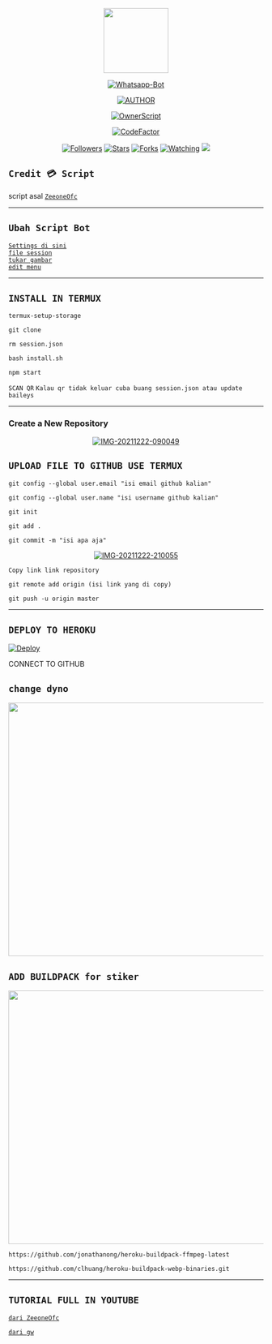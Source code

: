 
<p align="center">
<img src="https://avatars.githubusercontent.com/u/80237144?s=400&u=53c85565148ac8a74d4ac6ef9cc379a269c9c507&v=4" width="128" height="128"/>
</p>


<p align="center">
<a href="#"><img title="Whatsapp-Bot" src="https://img.shields.io/badge/Whatsapp Bot-green?colorA=%23ff0000&colorB=%23017e40&style=for-the-badge"></a>
</p>


<p align="center">
<a href="https://github.com/Azex229"><img title="AUTHOR" src="https://img.shields.io/badge/AUTHOR-AZEX229-yellow.svg?style=for-the-badge&logo=github"></a>
</p>

<p align="center">
<a href="https://github.com/ZeeoneOfc"><img title="OwnerScript" src="https://img.shields.io/badge/Owner-ZeeoneOfc-red.svg?style=for-the-badge&logo=github"></a>
</p>


<p align="center">
<a href="https://www.codefactor.io/repository/github/azex229/bot-whatsapp"><img src="https://www.codefactor.io/repository/github/azex229/bot-whatsapp/badge" alt="CodeFactor" /></a>
</p>


<p align="center">
<a href="https://github.com/Azex229/followers"><img title="Followers" src="https://img.shields.io/github/followers/azex229?color=blue&style=flat-square"></a>
<a href="https://github.com/Azex229/Bot-Whatsapp/stargazers/"><img title="Stars" src="https://img.shields.io/github/stars/Azex229/Bot-Whatsapp?color=red&style=flat-square"></a>
<a href="https://github.com/Azex229/Bot-Whatsapp/network/members"><img title="Forks" src="https://img.shields.io/github/forks/Azex229/Bot-Whatsapp?color=red&style=flat-square"></a>
<a href="https://github.com/Azex229/Bot-Whatsapp/watchers"><img title="Watching" src="https://img.shields.io/github/watchers/Azex229/Bot-Whatsapp?label=Watchers&color=blue&style=flat-square"></a>
<a href="https://hits.seeyoufarm.com"><img src="https://hits.seeyoufarm.com/api/count/incr/badge.svg?url=https%3A%2F%2Fgithub.com%2FAzex229%2FBot-Whatsapp&count_bg=%2379C83D&title_bg=%23555555&icon=whatsapp.svg&icon_color=%2329FF00&title=hits&edge_flat=false"/></a>
</p>


## ``Credit 💳 Script``
script asal [`ZeeoneOfc`](https://github.com/ZeeoneOfc)<br>

------


## ``Ubah Script Bot``


[`Settings di sini`](https://github.com/Azex229/Bot-Whatsapp/blob/master/settings.json)<br>
[`file session`](https://github.com/Azex229/Bot-Whatsapp/blob/master/session.json)<br>
[`tukar gambar`](https://github.com/Azex229/Bot-Whatsapp/tree/master/image)<br>
[`edit menu`](https://github.com/Azex229/Bot-Whatsapp/blob/master/menu/azex229.js)<br>



-------

## ``INSTALL IN TERMUX``

```
termux-setup-storage
```
```
git clone 
```
```
rm session.json
```
```
bash install.sh
```
```
npm start
```
``SCAN QR``
`Kalau qr tidak keluar cuba buang session.json atau update baileys`

------


### Create a New Repository

<p align="center">
<a href="https://github.com/new"><img src="https://i.ibb.co/0y05Lk9/IMG-20211222-090049.jpg" alt="IMG-20211222-090049" border="0"></a><br/>
</p>


## ``UPLOAD FILE TO GITHUB USE TERMUX``

```
git config --global user.email "isi email github kalian"
```
```
git config --global user.name "isi username github kalian"
```
```
git init
```
```
git add .
```
```
git commit -m "isi apa aja"
```
<p align="center">
<a href="https://github.com/?tab=repositories"><img src="https://i.ibb.co/p0TqLn3/IMG-20211222-210055.jpg" alt="IMG-20211222-210055" border="0"></a>
</p>

``Copy link link repository``

```
git remote add origin (isi link yang di copy) 
```
```
git push -u origin master
```

-----

## ``DEPLOY TO HEROKU``

[![Deploy](https://www.herokucdn.com/deploy/button.svg)](https://heroku.com/deploy?template=https://github.com/rasssya76/wabot-aq02/tree/patch-1)

CONNECT TO GITHUB

## ``change dyno``

<p align="center">
<img src="https://i.ibb.co/TMbLDXq/IMG-20211226-125416.jpg" width="650" height="500"/>
</p> 

## `ADD BUILDPACK for stiker`

<p align="center">
<img src="https://i.ibb.co/649zBWB/IMG-20211226-125616.jpg" width="650" height="500"/>
</p> 

```
https://github.com/jonathanong/heroku-buildpack-ffmpeg-latest
```
```
https://github.com/clhuang/heroku-buildpack-webp-binaries.git
```

-------

## ```TUTORIAL FULL IN YOUTUBE```

[`dari ZeeoneOfc`](https://youtu.be/5HgB__wARjM)<br>

[`dari gw`](https://youtu.be/5HgB__wARjM)<br>

